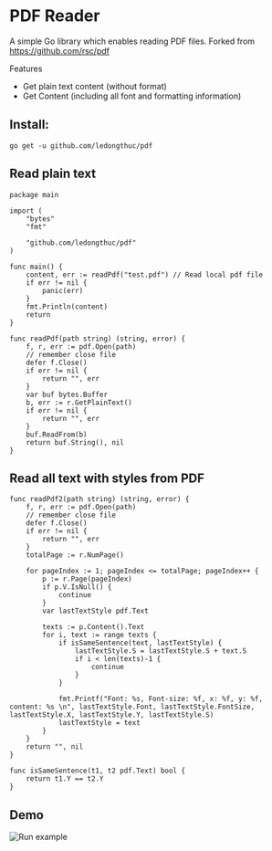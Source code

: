 # PDF Reader

A simple Go library which enables reading PDF files. Forked from https://github.com/rsc/pdf

Features
  - Get plain text content (without format)
  - Get Content (including all font and formatting information)

## Install:

`go get -u github.com/ledongthuc/pdf`


## Read plain text

```golang
package main

import (
	"bytes"
	"fmt"

	"github.com/ledongthuc/pdf"
)

func main() {
	content, err := readPdf("test.pdf") // Read local pdf file
	if err != nil {
		panic(err)
	}
	fmt.Println(content)
	return
}

func readPdf(path string) (string, error) {
	f, r, err := pdf.Open(path)
	// remember close file
    defer f.Close()
	if err != nil {
		return "", err
	}
	var buf bytes.Buffer
    b, err := r.GetPlainText()
    if err != nil {
        return "", err
    }
    buf.ReadFrom(b)
	return buf.String(), nil
}
```

## Read all text with styles from PDF

```golang
func readPdf2(path string) (string, error) {
	f, r, err := pdf.Open(path)
	// remember close file
	defer f.Close()
	if err != nil {
		return "", err
	}
	totalPage := r.NumPage()

	for pageIndex := 1; pageIndex <= totalPage; pageIndex++ {
		p := r.Page(pageIndex)
		if p.V.IsNull() {
			continue
		}
		var lastTextStyle pdf.Text

		texts := p.Content().Text
		for i, text := range texts {
			if isSameSentence(text, lastTextStyle) {
				lastTextStyle.S = lastTextStyle.S + text.S
				if i < len(texts)-1 {
					continue
				}
			}

			fmt.Printf("Font: %s, Font-size: %f, x: %f, y: %f, content: %s \n", lastTextStyle.Font, lastTextStyle.FontSize, lastTextStyle.X, lastTextStyle.Y, lastTextStyle.S)
			lastTextStyle = text
		}
	}
	return "", nil
}

func isSameSentence(t1, t2 pdf.Text) bool {
	return t1.Y == t2.Y
}
```

## Demo
![Run example](https://i.gyazo.com/01fbc539e9872593e0ff6bac7e954e6d.gif)
